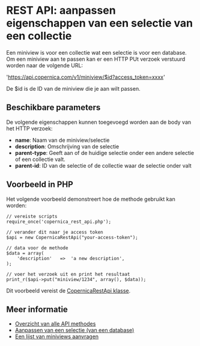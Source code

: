 # REST API: aanpassen eigenschappen van een selectie van een collectie

Een miniview is voor een collectie wat een selectie is voor een database. Om een miniview aan te passen kan er een HTTP PUt verzoek verstuurd worden naar de volgende URL:

'https://api.copernica.com/v1/miniview/$id?access_token=xxxx'

De $id is de ID van de miniview die je aan wilt passen.

## Beschikbare parameters

De volgende eigenschappen kunnen toegevoegd worden aan de body van het HTTP verzoek:

- **name**: Naam van de miniview/selectie
- **description**: Omschrijving van de selectie
- **parent-type**: Geeft aan of de huidige selectie onder een andere selectie of een collectie valt.
- **parent-id**: ID van de selectie of de collectie waar de selectie onder valt

## Voorbeeld in PHP

Het volgende voorbeeld demonstreert hoe de methode gebruikt kan worden:

	// vereiste scripts
	require_once('copernica_rest_api.php');

	// verander dit naar je access token
	$api = new CopernicaRestApi("your-access-token");

	// data voor de methode
	$data = array(
    	'description'   =>  'a new description',
	);

	// voer het verzoek uit en print het resultaat
	print_r($api->put("miniview/1234", array(), $data));

Dit voorbeeld vereist de [CopernicaRestApi klasse](rest-php).

## Meer informatie

- [Overzicht van alle API methodes](rest-api)
- [Aanpassen van een selectie (van een database)](./rest-put-view)
- [Een lijst van miniviews aanvragen](./rest-get-collection-miniviews)

